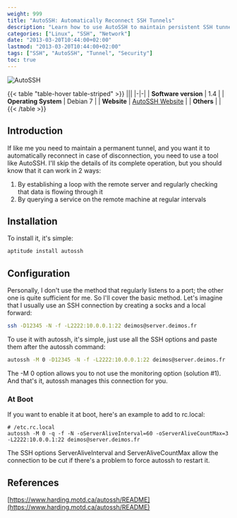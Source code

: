 ```yaml
---
weight: 999
title: "AutoSSH: Automatically Reconnect SSH Tunnels"
description: "Learn how to use AutoSSH to maintain persistent SSH tunnels that automatically reconnect if the connection drops."
categories: ["Linux", "SSH", "Network"]
date: "2013-03-20T10:44:00+02:00"
lastmod: "2013-03-20T10:44:00+02:00"
tags: ["SSH", "AutoSSH", "Tunnel", "Security"]
toc: true
---
```


![AutoSSH](/images/openssh_logo.avif)

{{< table "table-hover table-striped" >}}
|||
|-|-|
| **Software version** | 1.4 |
| **Operating System** | Debian 7 |
| **Website** | [AutoSSH Website](https://www.harding.motd.ca/autossh/) |
| **Others** | |
{{< /table >}}

## Introduction

If like me you need to maintain a permanent tunnel, and you want it to automatically reconnect in case of disconnection, you need to use a tool like AutoSSH. I'll skip the details of its complete operation, but you should know that it can work in 2 ways:

1. By establishing a loop with the remote server and regularly checking that data is flowing through it
2. By querying a service on the remote machine at regular intervals

## Installation

To install it, it's simple:

```bash
aptitude install autossh
```

## Configuration

Personally, I don't use the method that regularly listens to a port; the other one is quite sufficient for me. So I'll cover the basic method. Let's imagine that I usually use an SSH connection by creating a socks and a local forward:

```bash
ssh -D12345 -N -f -L2222:10.0.0.1:22 deimos@server.deimos.fr
```

To use it with autossh, it's simple, just use all the SSH options and paste them after the autossh command:

```bash
autossh -M 0 -D12345 -N -f -L2222:10.0.0.1:22 deimos@server.deimos.fr
```

The -M 0 option allows you to not use the monitoring option (solution #1). And that's it, autossh manages this connection for you.

### At Boot

If you want to enable it at boot, here's an example to add to rc.local:

```
# /etc.rc.local
autossh -M 0 -q -f -N -oServerAliveInterval=60 -oServerAliveCountMax=3 -L2222:10.0.0.1:22 deimos@server.deimos.fr
```

The SSH options ServerAliveInterval and ServerAliveCountMax allow the connection to be cut if there's a problem to force autossh to restart it.

## References

[https://www.harding.motd.ca/autossh/README](https://www.harding.motd.ca/autossh/README)
